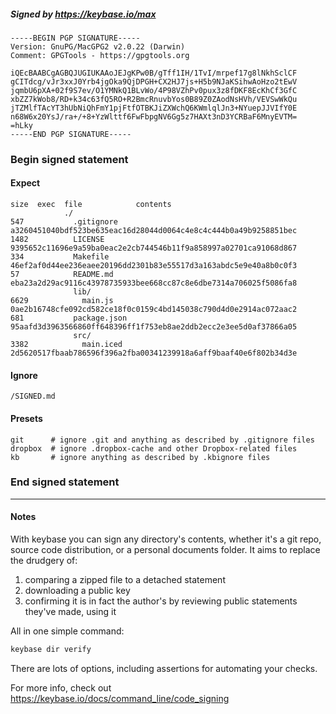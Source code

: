 ##### Signed by https://keybase.io/max
```
-----BEGIN PGP SIGNATURE-----
Version: GnuPG/MacGPG2 v2.0.22 (Darwin)
Comment: GPGTools - https://gpgtools.org

iQEcBAABCgAGBQJUGIUKAAoJEJgKPw0B/gTff1IH/1TvI/mrpef17g8lNkhSclCF
gCITdcg/vJr3xxJ0Yrb4jgOka9QjDPGH+CX2HJ7js+H5b9NJaKSihwAoHzo2tEwV
jqmbU6pXA+02f9S7ev/O1YMNkQ1BLvWo/4P98VZhPv0pux3z8fDKF8EcKhCf3GfC
xbZZ7kWob8/RD+k34c63fQ5RO+R2BmcRnuvbYos0B89Z0ZAodNsHVh/VEVSwWkQu
jTZMlfTAcYT3hUbNiQhFmY1pjFtfOTBKJiZXWchQ6KWmlqlJn3+NYuepJJVIfY0E
n68W6x20YsJ/ra+/+8+YzWlttf6FwFbpgNV6Gg5z7HAXt3nD3YCRBaF6MnyEVTM=
=hLky
-----END PGP SIGNATURE-----

```

<!-- END SIGNATURES -->

### Begin signed statement 

#### Expect

```
size  exec  file            contents                                                        
            ./                                                                              
547           .gitignore    a3260451040bdf523be635eac16d28044d0064c4e8c4c444b0a49b9258851bec
1482          LICENSE       9395652c11696e9a59ba0eac2e2cb744546b11f9a858997a02701ca91068d867
334           Makefile      46ef2af0d44ee236eaee20196dd2301b83e55517d3a163abdc5e9e40a8b0c0f3
57            README.md     eba23a2d29ac9116c43978735933bee668cc87c8e6dbe7314a706025f5086fa8
              lib/                                                                          
6629            main.js     0ae2b16748cfe092cd582ce18f0c0159c4bd145038c790d4d0e2914ac072aac2
681           package.json  95aafd3d3963566860ff648396ff1f753eb8ae2ddb2ecc2e3ee5d0af37866a05
              src/                                                                          
3382            main.iced   2d5620517fbaab786596f396a2fba00341239918a6aff9baaf40e6f802b34d3e
```

#### Ignore

```
/SIGNED.md
```

#### Presets

```
git      # ignore .git and anything as described by .gitignore files
dropbox  # ignore .dropbox-cache and other Dropbox-related files    
kb       # ignore anything as described by .kbignore files          
```

<!-- summarize version = 0.0.9 -->

### End signed statement

<hr>

#### Notes

With keybase you can sign any directory's contents, whether it's a git repo,
source code distribution, or a personal documents folder. It aims to replace the drudgery of:

  1. comparing a zipped file to a detached statement
  2. downloading a public key
  3. confirming it is in fact the author's by reviewing public statements they've made, using it

All in one simple command:

```bash
keybase dir verify
```

There are lots of options, including assertions for automating your checks.

For more info, check out https://keybase.io/docs/command_line/code_signing